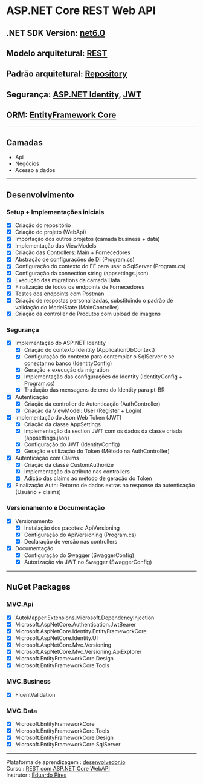 # ASP.NET Core REST Web API


## .NET SDK Version: [net6.0](https://dotnet.microsoft.com/en-us/download/dotnet/6.0)

## Modelo arquitetural: [REST](https://pt.wikipedia.org/wiki/REST)

## Padrão arquitetural: [Repository](https://docs.microsoft.com/en-us/dotnet/architecture/microservices/microservice-ddd-cqrs-patterns/infrastructure-persistence-layer-design#:~:text=The%20Repository%20pattern%20is%20a,working%20with%20a%20data%20source.&text=A%20repository%20performs%20the%20tasks,of%20domain%20objects%20in%20memory.)

## Segurança: [ASP.NET Identity](https://docs.microsoft.com/en-US/aspnet/identity/overview/getting-started/introduction-to-aspnet-identity), [JWT](https://pt.wikipedia.org/wiki/JSON_Web_Token)

## ORM: [EntityFramework Core](https://pt.wikipedia.org/wiki/Entity_Framework)

---

## Camadas

  - Api
  - Negócios
  - Acesso a dados

---

## Desenvolvimento

  ### Setup + Implementações iniciais
  - [x] Criação do repositório
  - [x] Criação do projeto (WebApi)
  - [x] Importação dos outros projetos (camada business + data)
  - [x] Implementação das ViewModels
  - [x] Criação das Controllers: Main + Fornecedores
  - [x] Abstração de configurações de DI (Program.cs)
  - [x] Configuração do contexto do EF para usar o SqlServer (Program.cs)
  - [x] Configuração da connection string (appsettings.json)
  - [x] Execução das migrations da camada Data
  - [x] Finalização de todos os endpoints de Fornecedores
  - [x] Testes dos endpoints com Postman
  - [x] Criação de respostas personalizadas, substituindo o padrão de validação do ModelState (MainController)
  - [x] Criação da controller de Produtos com upload de imagens

  ### Segurança
  - [x] Implementação do ASP.NET Identity
    - [x] Criação do contexto Identity (ApplicationDbContext)
    - [x] Configuração do contexto para contemplar o SqlServer e se conectar no banco (IdentityConfig)
    - [x] Geração + execução da migration
    - [x] Implementação das configurações do Identity (IdentityConfig + Program.cs)
    - [x] Tradução das mensagens de erro do Identity para pt-BR
  
  - [x] Autenticação
    - [x] Criação da controller de Autenticação (AuthController)
    - [x] Criação da ViewModel: User (Register + Login)
  
  - [x] Implementação do Json Web Token (JWT)
    - [x] Criação da classe AppSettings
    - [x] Implementação da section JWT com os dados da classe criada (appsettings.json)
    - [x] Configuração do JWT (IdentityConfig)
    - [x] Geração e utilização do Token (Método na AuthController)

  - [x] Autenticação com Claims
    - [x] Criação da classe CustomAuthorize
    - [x] Implementação do atributo nas controllers
    - [x] Adição das claims ao método de geração do Token

  - [x] Finalização Auth: Retorno de dados extras no response da autenticação (Usuário + claims)

  ### Versionamento e Documentação
  - [x] Versionamento
    - [x] Instalação dos pacotes: ApiVersioning
    - [x] Configuração do ApiVersioning (Program.cs)
    - [x] Declaração de versão nas controllers
  - [x] Documentação
    - [x] Configuração do Swagger (SwaggerConfig)
    - [x] Autorização via JWT no Swagger (SwaggerConfig)

--- 

## NuGet Packages

  ### MVC.Api
  - [x] AutoMapper.Extensions.Microsoft.DependencyInjection
  - [x] Microsoft.AspNetCore.Authentication.JwtBearer
  - [x] Microsoft.AspNetCore.Identity.EntityFrameworkCore
  - [x] Microsoft.AspNetCore.Identity.UI
  - [x] Microsoft.AspNetCore.Mvc.Versioning
  - [x] Microsoft.AspNetCore.Mvc.Versioning.ApiExplorer
  - [x] Microsoft.EntityFrameworkCore.Design
  - [x] Microsoft.EntityFrameworkCore.Tools

  ### MVC.Business
  - [x] FluentValidation

  ### MVC.Data
  - [x] Microsoft.EntityFrameworkCore
  - [x] Microsoft.EntityFrameworkCore.Tools
  - [x] Microsoft.EntityFrameworkCore.Design
  - [x] Microsoft.EntityFrameworkCore.SqlServer

---

  Plataforma de aprendizagem : [desenvolvedor.io](https://desenvolvedor.io/cursos)  
  Curso : [REST com ASP.NET Core WebAPI](https://desenvolvedor.io/curso-online-rest-com-asp-net-core-webapi)  
  Instrutor : [Eduardo Pires](https://desenvolvedor.io/instrutor/eduardo-pires)
